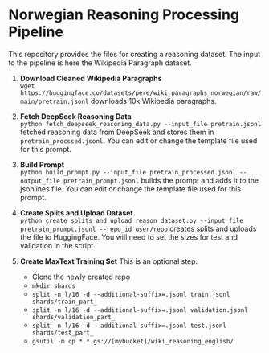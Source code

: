 # Norwegian Reasoning Processing Pipeline

This repository provides the files for creating a reasoning dataset. The input to the pipeline is here the Wikipedia Paragraph dataset.

1. **Download Cleaned Wikipedia Paragraphs**  
   `wget https://huggingface.co/datasets/pere/wiki_paragraphs_norwegian/raw/main/pretrain.jsonl` downloads 10k Wikipedia paragraphs.

2. **Fetch DeepSeek Reasoning Data**  
   `python fetch_deepseek_reasoning_data.py --input_file pretrain.jsonl` fetched reasoning data from DeepSeek and stores them in `pretrain_procssed.jsonl`. You can edit or change the template file used for this prompt.

3. **Build Prompt**  
   `python build_prompt.py --input_file pretrain_processed.jsonl --output_file pretrain_prompt.jsonl` builds the prompt and adds it to the jsonlines file. You can edit or change the template file used for this prompt.

4. **Create Splits and Upload Dataset**  
   `python create_splits_and_upload_reason_dataset.py --input_file pretrain_prompt.jsonl --repo_id user/repo` creates splits and uploads the file to HuggingFace. You will need to set the sizes for test and validation in the script.

5. **Create MaxText Training Set**
   This is an optional step. 
   - Clone the newly created repo
   - `mkdir shards`
   - `split -n l/16 -d --additional-suffix=.jsonl train.jsonl shards/train_part_`
   - `split -n l/16 -d --additional-suffix=.jsonl validation.jsonl shards/validation_part_`
   - `split -n l/16 -d --additional-suffix=.jsonl test.jsonl shards/test_part_`
   - `gsutil -m cp *.* gs://[mybucket]/wiki_reasoning_english/`

